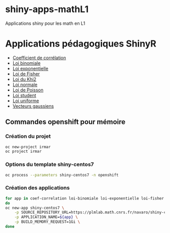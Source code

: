 # shiny-apps-mathL1
Applications shiny pour les math en L1
# Applications pédagogiques ShinyR 

- [Coefficient de corrélation](https://coef-correlation-irmar.apps.math.cnrs.fr)
- [Loi binomiale](https://loi-binomiale-irmar.apps.math.cnrs.fr)
- [Loi exponentielle](https://loi-exponentielle-irmar.apps.math.cnrs.fr)
- [Loi de Fisher](https://loi-fisher-irmar.apps.math.cnrs.fr)
- [Loi du Khi2](https://loi-khi2-irmar.apps.math.cnrs.fr)
- [Loi normale](https://loi-normale-irmar.apps.math.cnrs.fr)
- [Loi de Poisson](https://loi-poisson-irmar.apps.math.cnrs.fr)
- [Loi student](https://loi-student-irmar.apps.math.cnrs.fr)
- [Loi uniforme](https://loi-uniforme-irmar.apps.math.cnrs.fr)
- [Vecteurs gaussiens](https://vec-gaussiens-irmar.apps.math.cnrs.fr)

## Commandes openshift pour mémoire

### Création du projet 

```bash
oc new-project irmar
oc project irmar
```

### Options du template shiny-centos7

```bash
oc process --parameters shiny-centos7 -n openshift
```

### Création des applications

```bash
for app in coef-correlation loi-binomiale loi-exponentielle loi-fisher loi-khi2 loi-normale loi-poisson loi-student loi-uniforme vec-gaussiens
do
oc new-app shiny-centos7 \
    -p SOURCE_REPOSITORY_URL=https://plmlab.math.cnrs.fr/navaro/shiny-custom.git \
    -p APPLICATION_NAME=${app} \
    -p BUILD_MEMORY_REQUEST=1Gi \ 
done
```
